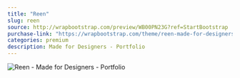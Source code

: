 ```yaml
---
title: "Reen"
slug: reen
source: http://wrapbootstrap.com/preview/WB00PN23G?ref=StartBootstrap
purchase-link: "https://wrapbootstrap.com/theme/reen-made-for-designers-portfolio-WB00PN23G?ref=StartBootstrap"
categories: premium
description: Made for Designers - Portfolio
---
```


<img src="/assets/img/premium/reen.jpg" class="img-responsive" alt="Reen - Made for Designers - Portfolio">